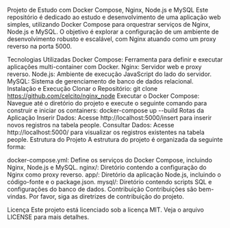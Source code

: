 Projeto de Estudo com Docker Compose, Nginx, Node.js e MySQL
Este repositório é dedicado ao estudo e desenvolvimento de uma aplicação web simples, utilizando Docker Compose para orquestrar serviços de Nginx, Node.js e MySQL. O objetivo é explorar a configuração de um ambiente de desenvolvimento robusto e escalável, com Nginx atuando como um proxy reverso na porta 5000.

Tecnologias Utilizadas
Docker Compose: Ferramenta para definir e executar aplicações multi-container com Docker.
Nginx: Servidor web e proxy reverso.
Node.js: Ambiente de execução JavaScript do lado do servidor.
MySQL: Sistema de gerenciamento de banco de dados relacional.
Instalação e Execução
Clonar o Repositório:
   git clone https://github.com/celcito/nginx_node
Executar o Docker Compose: Navegue até o diretório do projeto e execute o seguinte comando para construir e iniciar os containers:
   docker-compose up --build
Rotas da Aplicação
Inserir Dados: Acesse http://localhost:5000/insert para inserir novos registros na tabela people.
Consultar Dados: Acesse http://localhost:5000/ para visualizar os registros existentes na tabela people.
Estrutura do Projeto
A estrutura do projeto é organizada da seguinte forma:

docker-compose.yml: Define os serviços do Docker Compose, incluindo Nginx, Node.js e MySQL.
nginx/: Diretório contendo a configuração do Nginx como proxy reverso.
app/: Diretório da aplicação Node.js, incluindo o código-fonte e o package.json.
mysql/: Diretório contendo scripts SQL e configurações do banco de dados.
Contribuição
Contribuições são bem-vindas. Por favor, siga as diretrizes de contribuição do projeto.

Licença
Este projeto está licenciado sob a licença MIT. Veja o arquivo LICENSE para mais detalhes.
